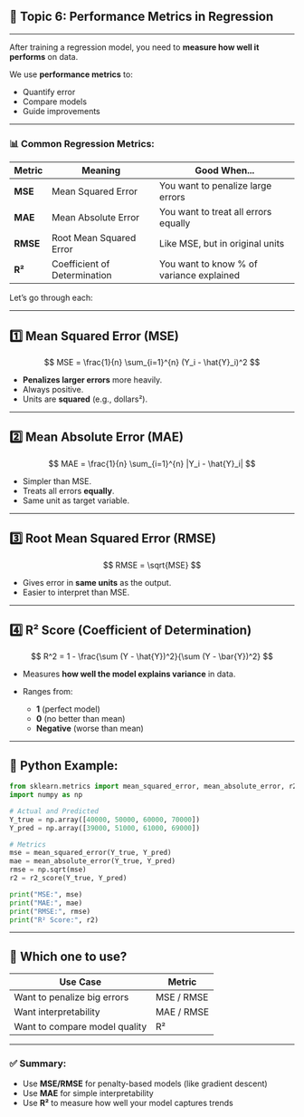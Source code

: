 ## 📘 **Topic 6: Performance Metrics in Regression**

---

After training a regression model, you need to **measure how well it performs** on data.

We use **performance metrics** to:

* Quantify error
* Compare models
* Guide improvements

---

### 📊 Common Regression Metrics:

| Metric   | Meaning                      | Good When...                             |
| -------- | ---------------------------- | ---------------------------------------- |
| **MSE**  | Mean Squared Error           | You want to penalize large errors        |
| **MAE**  | Mean Absolute Error          | You want to treat all errors equally     |
| **RMSE** | Root Mean Squared Error      | Like MSE, but in original units          |
| **R²**   | Coefficient of Determination | You want to know % of variance explained |

Let’s go through each:

---

## 1️⃣ **Mean Squared Error (MSE)**

$$
MSE = \frac{1}{n} \sum_{i=1}^{n} (Y_i - \hat{Y}_i)^2
$$

* **Penalizes larger errors** more heavily.
* Always positive.
* Units are **squared** (e.g., dollars²).

---

## 2️⃣ **Mean Absolute Error (MAE)**

$$
MAE = \frac{1}{n} \sum_{i=1}^{n} |Y_i - \hat{Y}_i|
$$

* Simpler than MSE.
* Treats all errors **equally**.
* Same unit as target variable.

---

## 3️⃣ **Root Mean Squared Error (RMSE)**

$$
RMSE = \sqrt{MSE}
$$

* Gives error in **same units** as the output.
* Easier to interpret than MSE.

---

## 4️⃣ **R² Score (Coefficient of Determination)**

$$
R^2 = 1 - \frac{\sum (Y - \hat{Y})^2}{\sum (Y - \bar{Y})^2}
$$

* Measures **how well the model explains variance** in data.
* Ranges from:

  * **1** (perfect model)
  * **0** (no better than mean)
  * **Negative** (worse than mean)

---

## 🧪 Python Example:

```python
from sklearn.metrics import mean_squared_error, mean_absolute_error, r2_score
import numpy as np

# Actual and Predicted
Y_true = np.array([40000, 50000, 60000, 70000])
Y_pred = np.array([39000, 51000, 61000, 69000])

# Metrics
mse = mean_squared_error(Y_true, Y_pred)
mae = mean_absolute_error(Y_true, Y_pred)
rmse = np.sqrt(mse)
r2 = r2_score(Y_true, Y_pred)

print("MSE:", mse)
print("MAE:", mae)
print("RMSE:", rmse)
print("R² Score:", r2)
```

---

## 🎯 Which one to use?

| Use Case                      | Metric     |
| ----------------------------- | ---------- |
| Want to penalize big errors   | MSE / RMSE |
| Want interpretability         | MAE / RMSE |
| Want to compare model quality | R²         |

---

### ✅ Summary:

* Use **MSE/RMSE** for penalty-based models (like gradient descent)
* Use **MAE** for simple interpretability
* Use **R²** to measure how well your model captures trends